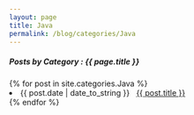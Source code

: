 ```yaml
---
layout: page
title: Java
permalink: /blog/categories/Java
---
```


<h5> Posts by Category : {{ page.title }} </h5>

<div class="card">
{% for post in site.categories.Java %}
 <li class="category-posts"><span>{{ post.date | date_to_string }}</span> &nbsp; <a href="{{ post.url }}">{{ post.title }}</a></li>
{% endfor %}
</div>
